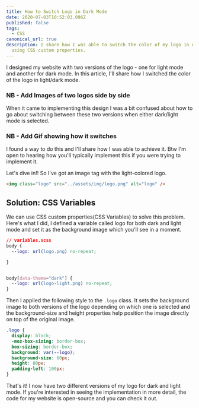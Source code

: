 ```yaml
---
title: How to Switch Logo in Dark Mode
date: 2020-07-03T10:52:03.096Z
published: false
tags:
  - CSS
canonical_url: true
description: I share how I was able to switch the color of my logo in dark mode
  using CSS custom properties.
---
```

I designed my website with two versions of the logo - one for light mode and another for dark mode. In this article, I'll share how I switched the color of the logo in light/dark mode.

### NB - Add Images of two logos side by side

When it came to implementing this design I was a bit confused about how to go about switching between these two versions when either dark/light mode is selected.

### NB - Add Gif showing how it switches

I found a way to do this and I'll share how I was able to achieve it. Btw I'm open to hearing how you'll typically implement this if you were trying to implement it.

Let's dive in!! So I've got an image tag with the light-colored logo.

```html
<img class="logo" src="../assets/img/logo.png" alt="logo" />
```

## Solution: CSS Variables

We can use CSS custom properties(CSS Variables) to solve this problem. Here's what I did, I defined a variable called logo for both dark and light mode and set it as the background image which you'll see in a moment.

```css
// variables.scss
body {
  --logo: url(logo.png) no-repeat;

}


body[data-theme="dark"] {
  --logo: url(logo-light.png) no-repeat;
}
```

Then I applied the following style to the `.logo` class. It sets the background image to both versions of the logo depending on which one is selected and the background-size and height properties help position the image directly on top of the original image.

```css
.logo {
  display: block;
  -moz-box-sizing: border-box;
  box-sizing: border-box;
  background: var(--logo);
  background-size: 60px;
  height: 80px;
  padding-left: 100px;
}
```

That's it! I now have two different versions of my logo for dark and light mode.  If you're interested in seeing the implementation in more detail, the code for my website is open-source and you can check it out.